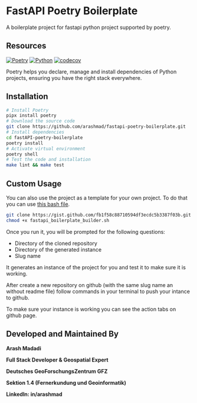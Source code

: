 # FastAPI Poetry Boilerplate

A boilerplate project for fastapi python project supported by poetry.

## Resources

[![Poetry](https://img.shields.io/endpoint?url=https://python-poetry.org/badge/v0.json)](https://python-poetry.org/)
[![Python](https://img.shields.io/badge/Python-3.12-blue)](https://www.python.org/)
[![codecov](https://codecov.io/gh/arashmad/fastapi-poetry-boilerplate/graph/badge.svg?token=Qe6LGpP4oh)](https://codecov.io/gh/arashmad/fastapi-poetry-boilerplate)

Poetry helps you declare, manage and install dependencies of Python projects,
ensuring you have the right stack everywhere.

## Installation

```bash
# Install Poetry
pipx install poetry
# Download the source code
git clone https://github.com/arashmad/fastapi-poetry-boilerplate.git
# Install dependencies
cd fastAPI-poetry-boilerplate
poetry install
# Activate virtual environment
poetry shell
# Test the code and installation
make lint && make test
```

## Custom Usage

You can also use the project as a template for your own project. To do that you can use [this bash file](https://gist.github.com/arashmad/fb1f58c88710594df3ecdc5b3387f03b).

```bash
git clone https://gist.github.com/fb1f58c88710594df3ecdc5b3387f03b.git
chmod +x fastapi_boilerplate_builder.sh
```

Once you run it, you will be prompted for the following questions:

- Directory of the cloned repository
- Directory of the generated instance
- Slug name

It generates an instance of the project for you and test it to make sure it is working.

After create a new repository on github (with the same slug name an without readme file) follow commands in your terminal to push your intance to github.

To make sure your instance is working you can see the action tabs on github page.

## Developed and Maintained By

**Arash Madadi**

**Full Stack Developer & Geospatial Expert**

**Deutsches GeoForschungsZentrum GFZ**

**Sektion 1.4 (Fernerkundung und Geoinformatik)**

**LinkedIn: in/arashmad**
